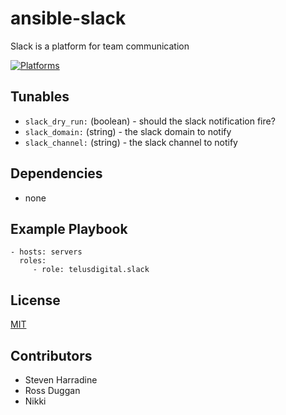 # ansible-slack

Slack is a platform for team communication

[![Platforms](http://img.shields.io/badge/platforms-ubuntu-lightgrey.svg?style=flat)](#)

Tunables
--------
* `slack_dry_run:` (boolean) - should the slack notification fire?
* `slack_domain:` (string) - the slack domain to notify
* `slack_channel:` (string) - the slack channel to notify

Dependencies
------------
* none

Example Playbook
----------------
    - hosts: servers
      roles:
         - role: telusdigital.slack

License
-------
[MIT](https://tldrlegal.com/license/mit-license)

Contributors
------------
* Steven Harradine
* Ross Duggan
* Nikki

